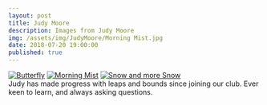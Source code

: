 ```yaml
---
layout: post
title: Judy Moore
description: Images from Judy Moore
img: /assets/img/JudyMoore/Morning Mist.jpg
date: 2018-07-20 19:00:00 
published: true
---
```


<div class="lightboxgallery-gallery">
	<div class="img_row">
		<a class="lightboxgallery-gallery-item" href="{{ site.baseurl }}/assets/img/JudyMoore/Butterfly.jpg" target="_blank" data-title="Judy Moore - Butterfly" data-alt="Judy Moore">
			<img  class="col one" src="{{ site.baseurl }}/assets/img/JudyMoore/Butterfly.jpg" alt="Butterfly" title="Butterfly"/></a>
		<a class="lightboxgallery-gallery-item" href="{{ site.baseurl }}/assets/img/JudyMoore/Morning Mist.jpg" target="_blank" data-title="Judy Moore - Morning Mist" data-alt="Judy Moore">
			<img class="col one" target="_blank" src="{{ site.baseurl }}/assets/img/JudyMoore/Morning Mist.jpg" alt="Morning Mist" title="Morning Mist"/></a>
		<a class="lightboxgallery-gallery-item" href="{{ site.baseurl }}/assets/img/JudyMoore/Snow and more Snow.jpg" target="_blank" data-title="Judy Moore - Snow and more Snow" data-alt="Judy Moore">
			<img class="col one" target="_blank" src="{{ site.baseurl }}/assets/img/JudyMoore/Snow and more Snow.jpg" alt="Snow and more Snow" title="Snow and more Snow"/></a>
	</div>
	<div class="col three caption">
		Judy has made progress with leaps and bounds since joining our club. Ever keen to learn, and always asking questions. 
	</div>
</div>

<br>